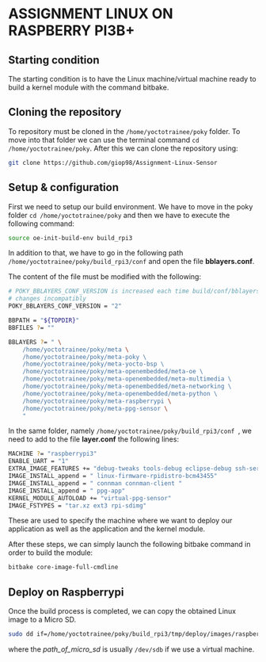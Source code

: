 # ASSIGNMENT LINUX ON RASPBERRY PI3B+

## Starting condition

The starting condition is to have the Linux machine/virtual machine ready to build a kernel module with the command bitbake. 

## Cloning the repository

To repository must be cloned in the `/home/yoctotrainee/poky` folder. To move into that folder we can use the terminal command `cd /home/yoctotrainee/poky`. After this we can clone the repository using:

```bash
git clone https://github.com/giop98/Assignment-Linux-Sensor
```

## Setup & configuration

First we need to setup our build environment. We have to move in the poky folder `cd /home/yoctotrainee/poky` and then we have to execute the following command:

```bash 
source oe-init-build-env build_rpi3
```

In addition to that, we have to go in the following path `/home/yoctotrainee/poky/build_rpi3/conf` and open the file **bblayers.conf**. 

The content of the file must be modified with the following:

```bash
# POKY_BBLAYERS_CONF_VERSION is increased each time build/conf/bblayers.conf 
# changes incompatibly
POKY_BBLAYERS_CONF_VERSION = "2"

BBPATH = "${TOPDIR}" 
BBFILES ?= ""

BBLAYERS ?= " \
	/home/yoctotrainee/poky/meta \
	/home/yoctotrainee/poky/meta-poky \ 
	/home/yoctotrainee/poky/meta-yocto-bsp \ 
	/home/yoctotrainee/poky/meta-openembedded/meta-oe \ 
	/home/yoctotrainee/poky/meta-openembedded/meta-multimedia \ 
	/home/yoctotrainee/poky/meta-openembedded/meta-networking \ 
	/home/yoctotrainee/poky/meta-openembedded/meta-python \ 
	/home/yoctotrainee/poky/meta-raspberrypi \
	/home/yoctotrainee/poky/meta-ppg-sensor \
	"
```

In the same folder, namely `/home/yoctotrainee/poky/build_rpi3/conf `, we need to add to the file **layer.conf** the following lines:

```bash
MACHINE ?= "raspberrypi3" 
ENABLE_UART = "1"
EXTRA_IMAGE_FEATURES += "debug-tweaks tools-debug eclipse-debug ssh-server-openssh" 
IMAGE_INSTALL_append = " linux-firmware-rpidistro-bcm43455"
IMAGE_INSTALL_append = " connman connman-client "
IMAGE_INSTALL_append = " ppg-app"
KERNEL_MODULE_AUTOLOAD += "virtual-ppg-sensor"
IMAGE_FSTYPES = "tar.xz ext3 rpi-sdimg"
```
These are used to specify the machine where we want to deploy our application as well as the application and the kernel module.

After these steps, we can simply launch the following bitbake command in order to build the module:

```bash
bitbake core-image-full-cmdline
```

## Deploy on Raspberrypi

Once the build process is completed, we can copy the obtained Linux image to a Micro SD. 

```bash
sudo dd if=/home/yoctotrainee/poky/build_rpi3/tmp/deploy/images/raspberrypi3/core-image-full-cmdline-raspberrypi3.rpi-sdimg of=path_of_micro_sd bs=1M
```
where the *path_of_micro_sd* is usually `/dev/sdb` if we use a virtual machine. 
